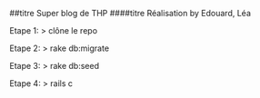 ##titre Super blog de THP 
####titre Réalisation by Edouard, Léa 

Etape 1: 
     > clône le repo 

Etape 2:
     > rake db:migrate 
     
Etape 3: 
     > rake db:seed 
   
Etape 4: 
     > rails c
